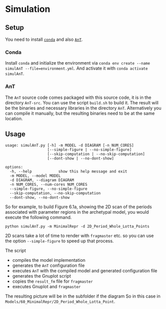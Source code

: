 # Simulation

## Setup

You need to install [`conda`](https://docs.conda.io/en/latest/) and also [`AnT`](https://github.com/cloudsftp/AnT).

### Conda

Install `conda` and initialize the environment via `conda env create --name simulAnT --file=environment.yml`.
And activate it with `conda activate simulAnT`.

### AnT

The `AnT` source code comes packaged with this source code, it is in the directory `AnT-src`.
You can use the script `build.sh` to build it.
The result will be the binaries and necessary libraries in the directory `AnT`.
Alternatively you can compile it manually, but the resulting binaries need to be at the same location.

## Usage

```
usage: simulAnT.py [-h] -m MODEL -d DIAGRAM [-n NUM_CORES]
                   [--simple-figure | --no-simple-figure]
                   [--skip-computation | --no-skip-computation]
                   [--dont-show | --no-dont-show]

options:
  -h, --help            show this help message and exit
  -m MODEL, --model MODEL
  -d DIAGRAM, --diagram DIAGRAM
  -n NUM_CORES, --num-cores NUM_CORES
  --simple-figure, --no-simple-figure
  --skip-computation, --no-skip-computation
  --dont-show, --no-dont-show
```

So for example, to build Figure 6.1a, showing the 2D scan of the periods associated with parameter regions in the archetypal model, you would execute the following command.

```
python simulAnT.py -m MinimalRepr -d 2D_Period_Whole_Lotta_Points
```

2D scans take a lot of time to render with `fragmaster` etc. so you can use the option `--simple-figure` to speed up that process.

The script
- compiles the model implementation
- generates the `AnT` configuration file
- executes `AnT` with the compiled model and generated configuration file
- generates the Gnuplot script
- copies the `result_fm` file for `fragmaster`
- executes Gnuplot and `fragmaster`

The resulting picture will be in the subfolder if the diagram
So in this case in `Models/60_MinimalRepr/2D_Period_Whole_Lotta_Point`.
